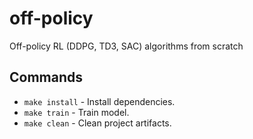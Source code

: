 # off-policy

Off-policy RL (DDPG, TD3, SAC) algorithms from scratch

## Commands

* `make install` - Install dependencies.
* `make train` - Train model.
* `make clean` - Clean project artifacts.
